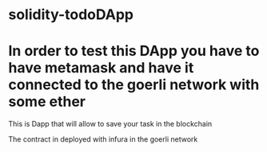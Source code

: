 # solidity-todoDApp

 # In order to test this DApp you have to have metamask and have it connected to the goerli network with some ether
 
 This is Dapp that will allow to save your task in the blockchain
 
 The contract in deployed with infura in the goerli network
 
 
